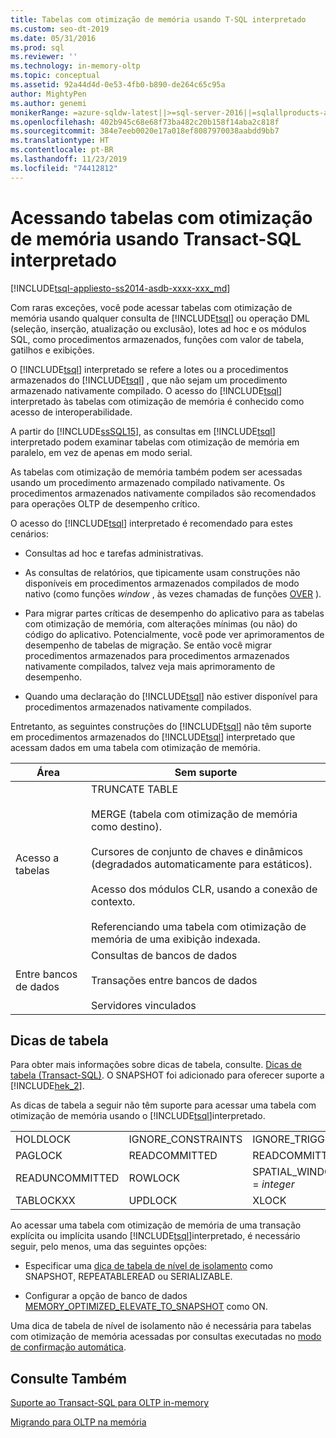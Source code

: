 ```yaml
---
title: Tabelas com otimização de memória usando T-SQL interpretado
ms.custom: seo-dt-2019
ms.date: 05/31/2016
ms.prod: sql
ms.reviewer: ''
ms.technology: in-memory-oltp
ms.topic: conceptual
ms.assetid: 92a44d4d-0e53-4fb0-b890-de264c65c95a
author: MightyPen
ms.author: genemi
monikerRange: =azure-sqldw-latest||>=sql-server-2016||=sqlallproducts-allversions||>=sql-server-linux-2017||=azuresqldb-mi-current
ms.openlocfilehash: 402b945c68e68f73ba482c20b158f14aba2c818f
ms.sourcegitcommit: 384e7eeb0020e17a018ef8087970038aabdd9bb7
ms.translationtype: HT
ms.contentlocale: pt-BR
ms.lasthandoff: 11/23/2019
ms.locfileid: "74412812"
---
```

# <a name="accessing-memory-optimized-tables-using-interpreted-transact-sql"></a>Acessando tabelas com otimização de memória usando Transact-SQL interpretado
[!INCLUDE[tsql-appliesto-ss2014-asdb-xxxx-xxx_md](../../includes/tsql-appliesto-ss2014-asdb-xxxx-xxx-md.md)]

 Com raras exceções, você pode acessar tabelas com otimização de memória usando qualquer consulta de [!INCLUDE[tsql](../../includes/tsql-md.md)] ou operação DML (seleção, inserção, atualização ou exclusão), lotes ad hoc e os módulos SQL, como procedimentos armazenados, funções com valor de tabela, gatilhos e exibições.  
  
O [!INCLUDE[tsql](../../includes/tsql-md.md)] interpretado se refere a lotes ou a procedimentos armazenados do [!INCLUDE[tsql](../../includes/tsql-md.md)] , que não sejam um procedimento armazenado nativamente compilado. O acesso do [!INCLUDE[tsql](../../includes/tsql-md.md)] interpretado às tabelas com otimização de memória é conhecido como acesso de interoperabilidade.  

A partir do [!INCLUDE[ssSQL15](../../includes/sssql15-md.md)], as consultas em [!INCLUDE[tsql](../../includes/tsql-md.md)] interpretado podem examinar tabelas com otimização de memória em paralelo, em vez de apenas em modo serial.

As tabelas com otimização de memória também podem ser acessadas usando um procedimento armazenado compilado nativamente. Os procedimentos armazenados nativamente compilados são recomendados para operações OLTP de desempenho crítico.  
  
O acesso do [!INCLUDE[tsql](../../includes/tsql-md.md)] interpretado é recomendado para estes cenários:  
  
- Consultas ad hoc e tarefas administrativas.  
  
- As consultas de relatórios, que tipicamente usam construções não disponíveis em procedimentos armazenados compilados de modo nativo (como funções *window* , às vezes chamadas de funções [OVER](../../t-sql/queries/select-over-clause-transact-sql.md) ).  
  
- Para migrar partes críticas de desempenho do aplicativo para as tabelas com otimização de memória, com alterações mínimas (ou não) do código do aplicativo. Potencialmente, você pode ver aprimoramentos de desempenho de tabelas de migração. Se então você migrar procedimentos armazenados para procedimentos armazenados nativamente compilados, talvez veja mais aprimoramento de desempenho.  
  
- Quando uma declaração do [!INCLUDE[tsql](../../includes/tsql-md.md)] não estiver disponível para procedimentos armazenados nativamente compilados.  
  
Entretanto, as seguintes construções do [!INCLUDE[tsql](../../includes/tsql-md.md)] não têm suporte em procedimentos armazenados do [!INCLUDE[tsql](../../includes/tsql-md.md)] interpretado que acessam dados em uma tabela com otimização de memória.  
  
|Área|Sem suporte|  
|----------|-----------------|  
|Acesso a tabelas|TRUNCATE TABLE<br /><br /> MERGE (tabela com otimização de memória como destino).<br /><br /> Cursores de conjunto de chaves e dinâmicos (degradados automaticamente para estáticos).<br /><br /> Acesso dos módulos CLR, usando a conexão de contexto.<br /><br /> Referenciando uma tabela com otimização de memória de uma exibição indexada.|  
|Entre bancos de dados|Consultas de bancos de dados<br /><br /> Transações entre bancos de dados<br /><br /> Servidores vinculados|  
  
## <a name="table-hints"></a>Dicas de tabela

Para obter mais informações sobre dicas de tabela, consulte. [Dicas de tabela &#40;Transact-SQL&#41;](../../t-sql/queries/hints-transact-sql-table.md). O SNAPSHOT foi adicionado para oferecer suporte a [!INCLUDE[hek_2](../../includes/hek-2-md.md)].  
  
As dicas de tabela a seguir não têm suporte para acessar uma tabela com otimização de memória usando o [!INCLUDE[tsql](../../includes/tsql-md.md)]interpretado.  

  
|||||  
|-|-|-|-|  
|HOLDLOCK|IGNORE_CONSTRAINTS|IGNORE_TRIGGERS|NOWAIT|  
|PAGLOCK|READCOMMITTED|READCOMMITTEDLOCK|READPAST|  
|READUNCOMMITTED|ROWLOCK|SPATIAL_WINDOW_MAX_CELLS = *integer*|TABLOCK|  
|TABLOCKXX|UPDLOCK|XLOCK||  
  

Ao acessar uma tabela com otimização de memória de uma transação explícita ou implícita usando [!INCLUDE[tsql](../../includes/tsql-md.md)]interpretado, é necessário seguir, pelo menos, uma das seguintes opções:  
  
- Especificar uma [dica de tabela de nível de isolamento](../../relational-databases/in-memory-oltp/transactions-with-memory-optimized-tables.md) como SNAPSHOT, REPEATABLEREAD ou SERIALIZABLE.  
  
- Configurar a opção de banco de dados [MEMORY_OPTIMIZED_ELEVATE_TO_SNAPSHOT](../../t-sql/statements/alter-database-transact-sql-set-options.md) como ON.  
  
Uma dica de tabela de nível de isolamento não é necessária para tabelas com otimização de memória acessadas por consultas executadas no [modo de confirmação automática](https://msdn.microsoft.com/c8de5b60-d147-492d-b601-2eeae8511d00).  
  
## <a name="see-also"></a>Consulte Também

[Suporte ao Transact-SQL para OLTP in-memory](../../relational-databases/in-memory-oltp/transact-sql-support-for-in-memory-oltp.md)   

[Migrando para OLTP na memória](../../relational-databases/in-memory-oltp/migrating-to-in-memory-oltp.md)  

